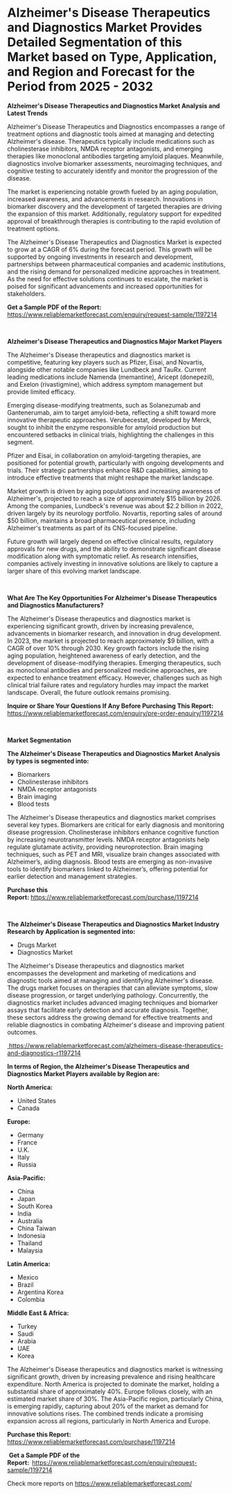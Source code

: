 <p><h1>Alzheimer's Disease Therapeutics and Diagnostics Market Provides Detailed Segmentation of this Market based on Type, Application, and Region and Forecast for the Period from 2025 - 2032</h1></p><p><strong>Alzheimer's Disease Therapeutics and Diagnostics Market Analysis and Latest Trends</strong></p>
<p><p>Alzheimer's Disease Therapeutics and Diagnostics encompasses a range of treatment options and diagnostic tools aimed at managing and detecting Alzheimer's disease. Therapeutics typically include medications such as cholinesterase inhibitors, NMDA receptor antagonists, and emerging therapies like monoclonal antibodies targeting amyloid plaques. Meanwhile, diagnostics involve biomarker assessments, neuroimaging techniques, and cognitive testing to accurately identify and monitor the progression of the disease.</p><p>The market is experiencing notable growth fueled by an aging population, increased awareness, and advancements in research. Innovations in biomarker discovery and the development of targeted therapies are driving the expansion of this market. Additionally, regulatory support for expedited approval of breakthrough therapies is contributing to the rapid evolution of treatment options.</p><p>The Alzheimer's Disease Therapeutics and Diagnostics Market is expected to grow at a CAGR of 6% during the forecast period. This growth will be supported by ongoing investments in research and development, partnerships between pharmaceutical companies and academic institutions, and the rising demand for personalized medicine approaches in treatment. As the need for effective solutions continues to escalate, the market is poised for significant advancements and increased opportunities for stakeholders.</p></p>
<p><strong>Get a Sample PDF of the Report:&nbsp;</strong> <a href="https://www.reliablemarketforecast.com/enquiry/request-sample/1197214?utm_campaign=1885&utm_medium=2&utm_source=Github&utm_content=ia&utm_term=03032025&utm_id=alzheimers-disease-therapeutics-and-diagnostics">https://www.reliablemarketforecast.com/enquiry/request-sample/1197214</a></p>
<p>&nbsp;</p>
<p><strong>Alzheimer's Disease Therapeutics and Diagnostics Major Market Players</strong></p>
<p><p>The Alzheimer's Disease therapeutics and diagnostics market is competitive, featuring key players such as Pfizer, Eisai, and Novartis, alongside other notable companies like Lundbeck and TauRx. Current leading medications include Namenda (memantine), Aricept (donepezil), and Exelon (rivastigmine), which address symptom management but provide limited efficacy.</p><p>Emerging disease-modifying treatments, such as Solanezumab and Gantenerumab, aim to target amyloid-beta, reflecting a shift toward more innovative therapeutic approaches. Verubecestat, developed by Merck, sought to inhibit the enzyme responsible for amyloid production but encountered setbacks in clinical trials, highlighting the challenges in this segment.</p><p>Pfizer and Eisai, in collaboration on amyloid-targeting therapies, are positioned for potential growth, particularly with ongoing developments and trials. Their strategic partnerships enhance R&D capabilities, aiming to introduce effective treatments that might reshape the market landscape.</p><p>Market growth is driven by aging populations and increasing awareness of Alzheimer's, projected to reach a size of approximately $15 billion by 2026. Among the companies, Lundbeck's revenue was about $2.2 billion in 2022, driven largely by its neurology portfolio. Novartis, reporting sales of around $50 billion, maintains a broad pharmaceutical presence, including Alzheimer's treatments as part of its CNS-focused pipeline.</p><p>Future growth will largely depend on effective clinical results, regulatory approvals for new drugs, and the ability to demonstrate significant disease modification along with symptomatic relief. As research intensifies, companies actively investing in innovative solutions are likely to capture a larger share of this evolving market landscape.</p></p>
<p>&nbsp;</p>
<p><strong>What Are The Key Opportunities For Alzheimer's Disease Therapeutics and Diagnostics Manufacturers?</strong></p>
<p><p>The Alzheimer's Disease therapeutics and diagnostics market is experiencing significant growth, driven by increasing prevalence, advancements in biomarker research, and innovation in drug development. In 2023, the market is projected to reach approximately $9 billion, with a CAGR of over 10% through 2030. Key growth factors include the rising aging population, heightened awareness of early detection, and the development of disease-modifying therapies. Emerging therapeutics, such as monoclonal antibodies and personalized medicine approaches, are expected to enhance treatment efficacy. However, challenges such as high clinical trial failure rates and regulatory hurdles may impact the market landscape. Overall, the future outlook remains promising.</p></p>
<p><strong>Inquire or Share Your Questions If Any Before Purchasing This Report:</strong> <a href="https://www.reliablemarketforecast.com/enquiry/pre-order-enquiry/1197214?utm_campaign=1885&utm_medium=2&utm_source=Github&utm_content=ia&utm_term=03032025&utm_id=alzheimers-disease-therapeutics-and-diagnostics">https://www.reliablemarketforecast.com/enquiry/pre-order-enquiry/1197214</a></p>
<p>&nbsp;</p>
<p><strong>Market Segmentation</strong></p>
<p><strong>The Alzheimer's Disease Therapeutics and Diagnostics Market Analysis by types is segmented into:</strong></p>
<p><ul><li>Biomarkers</li><li>Cholinesterase inhibitors</li><li>NMDA receptor antagonists</li><li>Brain imaging</li><li>Blood tests</li></ul></p>
<p><p>The Alzheimer's Disease therapeutics and diagnostics market comprises several key types. Biomarkers are critical for early diagnosis and monitoring disease progression. Cholinesterase inhibitors enhance cognitive function by increasing neurotransmitter levels. NMDA receptor antagonists help regulate glutamate activity, providing neuroprotection. Brain imaging techniques, such as PET and MRI, visualize brain changes associated with Alzheimer’s, aiding diagnosis. Blood tests are emerging as non-invasive tools to identify biomarkers linked to Alzheimer’s, offering potential for earlier detection and management strategies.</p></p>
<p><strong>Purchase this Report:&nbsp;</strong><a href="https://www.reliablemarketforecast.com/purchase/1197214?utm_campaign=1885&utm_medium=2&utm_source=Github&utm_content=ia&utm_term=03032025&utm_id=alzheimers-disease-therapeutics-and-diagnostics">https://www.reliablemarketforecast.com/purchase/1197214</a></p>
<p>&nbsp;</p>
<p><strong>The Alzheimer's Disease Therapeutics and Diagnostics Market Industry Research by Application is segmented into:</strong></p>
<p><ul><li>Drugs Market</li><li>Diagnostics Market</li></ul></p>
<p><p>The Alzheimer's Disease therapeutics and diagnostics market encompasses the development and marketing of medications and diagnostic tools aimed at managing and identifying Alzheimer's disease. The drugs market focuses on therapies that can alleviate symptoms, slow disease progression, or target underlying pathology. Concurrently, the diagnostics market includes advanced imaging techniques and biomarker assays that facilitate early detection and accurate diagnosis. Together, these sectors address the growing demand for effective treatments and reliable diagnostics in combating Alzheimer's disease and improving patient outcomes.</p></p>
<p><a href="https://www.reliablemarketforecast.com/alzheimers-disease-therapeutics-and-diagnostics-r1197214?utm_campaign=1885&utm_medium=2&utm_source=Github&utm_content=ia&utm_term=03032025&utm_id=alzheimers-disease-therapeutics-and-diagnostics">&nbsp;https://www.reliablemarketforecast.com/alzheimers-disease-therapeutics-and-diagnostics-r1197214</a></p>
<p><strong>In terms of Region, the Alzheimer's Disease Therapeutics and Diagnostics Market Players available by Region are:</strong></p>
<p>
    <p> <strong> North America: </strong>
        <ul>
            <li>United States</li>
            <li>Canada</li>
        </ul>
        </p> 
    <p> <strong> Europe: </strong>
        <ul>
            <li>Germany</li>
            <li>France</li>
            <li>U.K.</li>
            <li>Italy</li>
            <li>Russia</li>
        </ul>
        </p> 
    <p> <strong> Asia-Pacific: </strong>
        <ul>
            <li>China</li>
            <li>Japan</li>
            <li>South Korea</li>
            <li>India</li>
            <li>Australia</li>
            <li>China Taiwan</li>
            <li>Indonesia</li>
            <li>Thailand</li>
            <li>Malaysia</li>
        </ul>
        </p> 
    <p> <strong> Latin America: </strong>
        <ul>
            <li>Mexico</li>
            <li>Brazil</li>
            <li>Argentina Korea</li>
            <li>Colombia</li>
        </ul>
        </p> 
    <p> <strong> Middle East & Africa: </strong>
        <ul>
            <li>Turkey</li>
            <li>Saudi</li>
            <li>Arabia</li>
            <li>UAE</li>
            <li>Korea</li>
        </ul>
    </p>
    </p>
<p><p>The Alzheimer's Disease therapeutics and diagnostics market is witnessing significant growth, driven by increasing prevalence and rising healthcare expenditure. North America is projected to dominate the market, holding a substantial share of approximately 40%. Europe follows closely, with an estimated market share of 30%. The Asia-Pacific region, particularly China, is emerging rapidly, capturing about 20% of the market as demand for innovative solutions rises. The combined trends indicate a promising expansion across all regions, particularly in North America and Europe.</p></p>
<p><strong>Purchase this Report: </strong><a href="https://www.reliablemarketforecast.com/purchase/1197214?utm_campaign=1885&utm_medium=2&utm_source=Github&utm_content=ia&utm_term=03032025&utm_id=alzheimers-disease-therapeutics-and-diagnostics">https://www.reliablemarketforecast.com/purchase/1197214</a></p>
<p>&nbsp;<strong>Get a Sample PDF of the Report:&nbsp;&nbsp;</strong><a href="https://www.reliablemarketforecast.com/enquiry/request-sample/1197214?utm_campaign=1885&utm_medium=2&utm_source=Github&utm_content=ia&utm_term=03032025&utm_id=alzheimers-disease-therapeutics-and-diagnostics">https://www.reliablemarketforecast.com/enquiry/request-sample/1197214</a></p>
<p><strong></strong></p>
<p>Check more reports on <a href="https://www.reliablemarketforecast.com/?utm_campaign=1885&utm_medium=2&utm_source=Github&utm_content=ia&utm_term=03032025&utm_id=alzheimers-disease-therapeutics-and-diagnostics">https://www.reliablemarketforecast.com/</a></p>